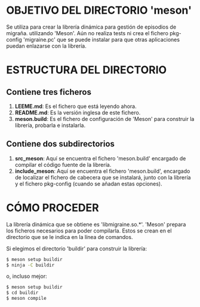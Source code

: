 # OBJETIVO DEL DIRECTORIO 'meson'
  Se utiliza para crear la librería dinámica para gestión de episodios de migraña.
  utilizando 'Meson'.
  Aún no realiza tests ni crea el fichero pkg-config 'migraine.pc' que se puede
  instalar para que otras aplicaciones puedan enlazarse con la librería.

# ESTRUCTURA DEL DIRECTORIO
## Contiene tres ficheros
  1. **LEEME.md**:
     Es el fichero que está leyendo ahora.
  2. **README.md**:
     Es la versión inglesa de este fichero.
  3. **meson.build**:
     Es el fichero de configuración de 'Meson' para construir la librería, 
     probarla e instalarla.
## Contiene dos subdirectorios
  1. **src_meson**:
     Aquí se encuentra el fichero 'meson.build' encargado de compilar el 
     código fuente de la librería.
  2. **include_meson**:
     Aquí se encuentra el fichero 'meson.build', encargado de localizar el
     fichero de cabecera que se instalará, junto con la librería y el fichero
     pkg-config (cuando se añadan estas opciones). 

# CÓMO PROCEDER
  La librería dinámica que se obtiene es 'libmigraine.so.*'. 
  'Meson' prepara los ficheros necesarios para poder compilarla.
  Estos se crean en el directorio que se le indica en la línea de comandos.

  Si elegimos el directorio 'buildir' para construir la librería:

  ```bash
  $ meson setup buildir
  $ ninja -C buildir
  ```

  o, incluso mejor:

  ```bash
  $ meson setup buildir
  $ cd buildir
  $ meson compile
  ```
